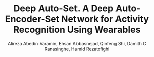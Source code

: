---
layout: pub
title: Deep Auto-Set. A Deep Auto-Encoder-Set Network for Activity Recognition Using Wearables
author: Alireza Abedin Varamin, Ehsan Abbasnejad, Qinfeng Shi, Damith C Ranasinghe, Hamid Rezatofighi
year: 2019
paper_link: https://arxiv.org/pdf/1811.08127.pdf
paper_photo: Deep-Auto-Set.jpg
publisher: EAI International Conference on Mobile and Ubiquitous Systems. Computing, Networking and Services
comments: false
category: blog
---
